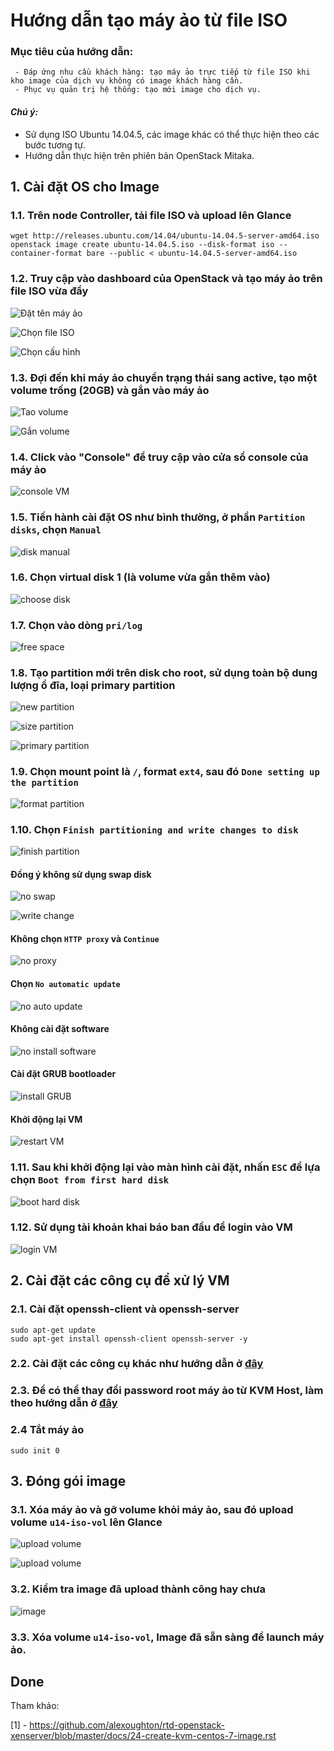 # Hướng dẫn tạo máy ảo từ file ISO
### Mục tiêu của hướng dẫn:
```
 - Đáp ứng nhu cầu khách hàng: tạo máy ảo trực tiếp từ file ISO khi kho image của dịch vụ không có image khách hàng cần.
 - Phục vụ quản trị hệ thống: tạo mới image cho dịch vụ.
```

#### <i>Chú ý: </i>
 - Sử dụng ISO Ubuntu 14.04.5, các image khác có thể thực hiện theo các bước tương tự.
 - Hướng dẫn thực hiện trên phiên bản OpenStack Mitaka.

## 1. Cài đặt OS cho Image
### 1.1. Trên node Controller, tải file ISO và upload lên Glance
```
wget http://releases.ubuntu.com/14.04/ubuntu-14.04.5-server-amd64.iso
openstack image create ubuntu-14.04.5.iso --disk-format iso --container-format bare --public < ubuntu-14.04.5-server-amd64.iso
```

### 1.2. Truy cập vào dashboard của OpenStack và tạo máy ảo trên file ISO vừa đẩy

![Đặt tên máy ảo](/images/buildVM_fromISO/buildVM_fromISO_1.jpg)

![Chọn file ISO](/images/buildVM_fromISO/buildVM_fromISO_2.jpg)

![Chọn cấu hình](/images/buildVM_fromISO/buildVM_fromISO_3.jpg)

### 1.3. Đợi đến khi máy ảo chuyển trạng thái sang active, tạo một volume trống (20GB) và gắn vào máy ảo

![Tao volume](/images/buildVM_fromISO/buildVM_fromISO_5.jpg)

![Gắn volume](/images/buildVM_fromISO/buildVM_fromISO_6.jpg)

### 1.4. Click vào "Console" để truy cập vào cửa sổ console của máy ảo

![console VM](/images/buildVM_fromISO/buildVM_fromISO_4.jpg)

### 1.5. Tiến hành cài đặt OS như bình thường, ở phần `Partition disks`, chọn `Manual`

![disk manual](/images/buildVM_fromISO/buildVM_fromISO_7.jpg)

### 1.6. Chọn virtual disk 1 (là volume vừa gắn thêm vào)

![choose disk](/images/buildVM_fromISO/buildVM_fromISO_8.jpg)

### 1.7. Chọn vào dòng `pri/log`

![free space](/images/buildVM_fromISO/buildVM_fromISO_9.jpg)

### 1.8. Tạo partition mới trên disk cho root, sử dụng toàn bộ dung lượng ổ đĩa, loại primary partition

![new partition](/images/buildVM_fromISO/buildVM_fromISO_10.jpg)

![size partition](/images/buildVM_fromISO/buildVM_fromISO_11.jpg)

![primary partition](/images/buildVM_fromISO/buildVM_fromISO_12.jpg)

### 1.9. Chọn mount point là `/`, format `ext4`, sau đó `Done setting up the partition`

![format partition](/images/buildVM_fromISO/buildVM_fromISO_13.jpg)

### 1.10. Chọn `Finish partitioning and write changes to disk`

![finish partition](/images/buildVM_fromISO/buildVM_fromISO_14.jpg)

#### Đồng ý không sử dụng swap disk

![no swap](/images/buildVM_fromISO/buildVM_fromISO_15.jpg)

![write change](/images/buildVM_fromISO/buildVM_fromISO_16.jpg)

#### Không chọn `HTTP proxy` và `Continue`

![no proxy](/images/buildVM_fromISO/buildVM_fromISO_17.jpg)

#### Chọn `No automatic update`

![no auto update](/images/buildVM_fromISO/buildVM_fromISO_18.jpg)

#### Không cài đặt software

![no install software](/images/buildVM_fromISO/buildVM_fromISO_19.jpg)

#### Cài đặt GRUB bootloader

![install GRUB](/images/buildVM_fromISO/buildVM_fromISO_20.jpg)

#### Khởi động lại VM

![restart VM](/images/buildVM_fromISO/buildVM_fromISO_21.jpg)

### 1.11. Sau khi khởi động lại vào màn hình cài đặt, nhấn `ESC` để lựa chọn `Boot from first hard disk`

![boot hard disk](/images/buildVM_fromISO/buildVM_fromISO_22.jpg)

### 1.12. Sử dụng tài khoản khai báo ban đầu để login vào VM

![login VM](/images/buildVM_fromISO/buildVM_fromISO_23.jpg)


## 2. Cài đặt các công cụ để xử lý VM
### 2.1. Cài đặt openssh-client và openssh-server
```
sudo apt-get update
sudo apt-get install openssh-client openssh-server -y
```

### 2.2. Cài đặt các công cụ khác như hướng dẫn ở [đây](/docs/Ubuntu14.04_noLVM+qemu_ga.md)

### 2.3. Để có thể thay đổi password root máy ảo từ KVM Host, làm theo hướng dẫn ở [đây](/docs/Ubuntu14.04_noLVM+qemu_ga.md)

### 2.4 Tắt máy ảo
```
sudo init 0
```

## 3. Đóng gói image
### 3.1. Xóa máy ảo và gỡ volume khỏi máy ảo, sau đó upload volume `u14-iso-vol` lên Glance

![upload volume](/images/buildVM_fromISO/buildVM_fromISO_24.jpg)

![upload volume](/images/buildVM_fromISO/buildVM_fromISO_25.jpg)

### 3.2. Kiểm tra image đã upload thành công hay chưa

![image](/images/buildVM_fromISO/buildVM_fromISO_26.jpg)

### 3.3. Xóa volume `u14-iso-vol`, Image đã sẵn sàng để launch máy ảo.

## Done

Tham khảo:

[1] - https://github.com/alexoughton/rtd-openstack-xenserver/blob/master/docs/24-create-kvm-centos-7-image.rst
